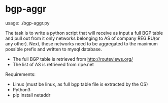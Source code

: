 # bgp-aggr
usage: ./bgp-aggr.py


The task is to write a python script that will receive as input
a full BGP table and pull out from it only networks belonging to AS
of company REG.RU(or any other). Next, these networks need to be aggregated to the maximum
possible prefix and written to mysql database. 
- The full BGP table is retrieved from http://routeviews.org/
- The list of AS is retrieved from ripe.net 

Requirements:
- Linux (must be linux, as full bgp table file is extracted by the OS)
- Python3
- pip install netaddr
